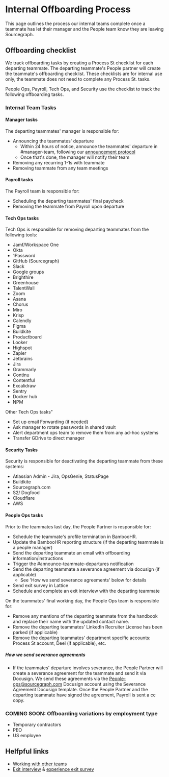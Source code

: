 # Internal Offboarding Process

This page outlines the process our internal teams complete once a teammate has let their manager and the People team know they are leaving Sourcegraph.

## Offboarding checklist

We track offboarding tasks by creating a Process St checklist for each departing teammate. The departing teammate's People partner will create the teammate's offboarding checklist. These checklists are for internal use only, the teammate does not need to complete any Process St. tasks.

People Ops, Payroll, Tech Ops, and Security use the checklist to track the following offboarding tasks.

### Internal Team Tasks

#### Manager tasks

The departing teammates' manager is responsible for:

- Announcing the teammates' departure
  - Within 24 hours of notice, announce the teammates' departure in #manager-team, following our [announcement protocol](../../../../company-info-and-process/communication/announcements.md#departures)
  - Once that's done, the manager will notify their team
- Removing any recurring 1-1s with teammate
- Removing teammate from any team meetings

#### Payroll tasks

The Payroll team is responsible for:

- Scheduling the departing teammates' final paycheck
- Removing the teammate from Payroll upon departure

#### Tech Ops tasks

Tech Ops is responsible for removing departing teammates from the following tools:

- Jamf/Workspace One
- Okta
- 1Password
- GitHub (Sourcegraph)
- Slack
- Google groups
- Brighthire
- Greenhouse
- TalentWall
- Zoom
- Asana
- Chorus
- Miro
- Krisp
- Calendly
- Figma
- Buildkite
- Productboard
- Looker
- Highspot
- Zapier
- Jetbrains
- Jira
- Grammarly
- Continu
- Contentful
- Excalidraw
- Sentry
- Docker hub
- NPM

Other Tech Ops tasks"

- Set up email Forwarding (if needed)
- Ask manager to rotate passwords in shared vault
- Alert department ops team to remove them from any ad-hoc systems
- Transfer GDrive to direct manager

#### Security Tasks

Security is responsible for deactivating the departing teammate from these systems:

- Atlassian Admin - Jira, OpsGenie, StatusPage
- Buildkite
- Sourcegraph.com
- S2/ Dogfood
- Cloudflare
- AWS

#### People Ops tasks

Prior to the teammates last day, the People Partner is responsible for:

- Schedule the teammate's profile termination in BambooHR.
- Update the BambooHR reporting structure (if the departing teammate is a people manager)
- Send the departing teammate an email with offboarding information/instructions
- Trigger the #announce-teammate-departures notification
- Send the departing teammate a severance agreement via docusign (if applicable)
  - See 'How we send severance agreements' below for details
- Send exit survey in Lattice
- Schedule and complete an exit interview with the departing teammate

On the teammates' final working day, the People Ops team is responsible for:

- Remove any mentions of the departing teammate from the handbook and replace their name with the updated contact name.
- Remove the departing teammates' LinkedIn Recruiter License has been parked (if applicable)
- Remove the departing teammates' department specific accounts: Process St account, Deel (if applicable), etc.

##### How we send severance agreements

- If the teammates' departure involves severance, the People Partner will create a severance agreement for the teammate and send it via Docusign.
  We send these agreements via the People-ops@sourcegraph.com Docusign account using the Severance Agreement Docusign template. Once the People Partner and the departing teammate have signed the agreement, Payroll is sent a cc copy.

### COMING SOON: Offboarding variations by employment type

- Temporary contractors
- PEO
- US employee

## Helfpful links

- [Working with other teams](working-with-other-teams.md)
- [Exit interview](../process/leaving.md#exit-interviews) & [experience exit survey](../process/teammate-sentiment/exit-survey.md)
